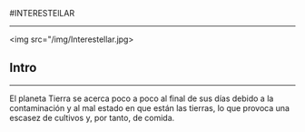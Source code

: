 #INTERESTElLAR
***
<img src="/img/Interestellar.jpg>
## Intro
***
El planeta Tierra se acerca poco a poco al final de sus días debido a la contaminación y al mal estado en que están las tierras, lo que provoca una escasez de cultivos y, por tanto, de comida.
